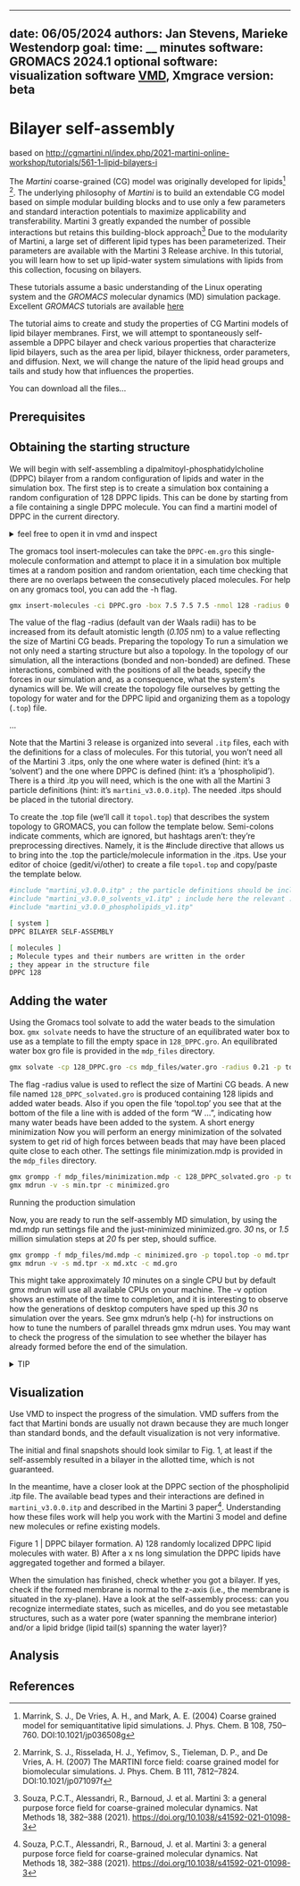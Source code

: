 
---
date: 06/05/2024
authors: Jan Stevens, Marieke Westendorp
goal:
time: __ minutes
software: GROMACS 2024.1
optional software: visualization software [VMD](https://www.ks.uiuc.edu/Research/vmd), Xmgrace
version: beta
---

# Bilayer self-assembly

based on http://cgmartini.nl/index.php/2021-martini-online-workshop/tutorials/561-1-lipid-bilayers-i

The *Martini* coarse-grained (CG) model was originally developed for lipids[^1] [^2]. The
underlying philosophy of *Martini* is to build an extendable CG model based on simple modular
building blocks and to use only a few parameters and standard interaction potentials to maximize
applicability and transferability. Martini 3 greatly expanded the number of possible
interactions but retains this building-block approach[^3] Due to the modularity of Martini, a large set of different lipid types has been parameterized. Their parameters are available with the Martini 3 Release archive. In this tutorial, you will learn how to set up lipid-water system simulations with lipids from this collection, focusing on bilayers.

These tutorials assume a basic understanding of the Linux operating system and the *GROMACS* molecular dynamics (MD) simulation package. Excellent *GROMACS* tutorials are available [here](https://tutorials.gromacs.org/)

The tutorial aims to create and study the properties of CG Martini models of lipid bilayer membranes. First, we will attempt to spontaneously self-assemble a DPPC bilayer and check various properties that characterize lipid bilayers, such as the area per lipid, bilayer thickness, order parameters, and diffusion. Next, we will change the nature of the lipid head groups and tails and study how that influences the properties.

You can download all the files…

## Prerequisites



## Obtaining the starting structure

We will begin with self-assembling a dipalmitoyl-phosphatidylcholine (DPPC) bilayer from a random configuration of lipids and water in the simulation box. The first step is to create a simulation box containing a random configuration of 128 DPPC lipids. This can be done by starting from a file containing a single DPPC molecule. You can find a martini model of DPPC in the current directory.

<details>
<summary>feel free to open it in vmd and inspect</summary>

    ```sh
    Some code
    ```

</details>

The gromacs tool insert-molecules can take the `DPPC-em.gro` this single-molecule conformation and attempt to place it in a simulation box multiple times at a random position and random orientation, each time checking that there are no overlaps between the consecutively placed molecules. For help on any gromacs tool, you can add the -h flag.

```sh {execute}
gmx insert-molecules -ci DPPC.gro -box 7.5 7.5 7.5 -nmol 128 -radius 0.21 -try 500 -o 128_DPPC.gro
```
The value of the flag -radius (default van der Waals radii) has to be increased from its default atomistic length (*0.105* nm) to a value reflecting the size of Martini CG beads.
Preparing the topology
To run a simulation we not only need a starting structure but also a topology. In the topology of our simulation, all the interactions (bonded and non-bonded) are defined. These interactions, combined with the positions of all the beads, specify the forces in our simulation and, as a consequence, what the system's dynamics will be. We will create the topology file ourselves by getting the topology for water and for the DPPC lipid and organizing them as a topology (`.top`) file.

…

Note that the Martini 3 release is organized into several `.itp` files, each with the definitions for a class of molecules. For this tutorial, you won’t need all of the Martini 3 .itps, only the one where water is defined (hint: it’s a ‘solvent’) and the one where DPPC is defined (hint: it’s a ‘phospholipid’). There is a third .itp you will need, which is the one with all the Martini 3 particle definitions (hint: it’s `martini_v3.0.0.itp`). The needed .itps should be placed in the tutorial directory.

To create the .top file (we’ll call it `topol.top`) that describes the system topology to GROMACS, you can follow the template below. Semi-colons indicate comments, which are ignored, but hashtags aren’t: they’re preprocessing directives. Namely, it is the #include directive that allows us to bring into the .top the particle/molecule information in the .itps. Use your editor of choice (gedit/vi/other) to create a file `topol.top` and copy/paste the template below.

```sh
#include "martini_v3.0.0.itp" ; the particle definitions should be included first
#include "martini_v3.0.0_solvents_v1.itp" ; include here the relevant .itps defining the molecules to use
#include "martini_v3.0.0_phospholipids_v1.itp"

[ system ]
DPPC BILAYER SELF-ASSEMBLY

[ molecules ]
; Molecule types and their numbers are written in the order
; they appear in the structure file
DPPC 128
```
## Adding the water

Using the Gromacs tool solvate to add the water beads to the simulation box. `gmx solvate` needs to have the structure of an equilibrated water box to use as a template to fill the empty space in `128_DPPC.gro`. An equilibrated water box gro file is provided in the `mdp_files` directory.

```sh {execute}
gmx solvate -cp 128_DPPC.gro -cs mdp_files/water.gro -radius 0.21 -p topol.top -o 128_DPPC_solvated.gro
```

The flag -radius value is used to reflect the size of Martini CG beads. A new file named `128_DPPC_solvated.gro` is produced containing 128 lipids and added water beads.
Also if you open the file ‘topol.top’ you see that at the bottom of the file a line with is added of the form “W …”, indicating how many water beads have been added to the system.
A short energy minimization
Now you will perform an energy minimization of the solvated system to get rid of high forces between beads that may have been placed quite close to each other. The settings file minimization.mdp is provided in the `mdp_files` directory.

```sh {execute}
gmx grompp -f mdp_files/minimization.mdp -c 128_DPPC_solvated.gro -p topol.top -o min.tpr
gmx mdrun -v -s min.tpr -c minimized.gro
```
Running the production simulation

Now, you are ready to run the self-assembly MD simulation, by using the md.mdp run settings file and the just-minimized minimized.gro. *30* ns, or *1.5* million simulation steps at *20* fs per step, should suffice.

```sh {execute}
gmx grompp -f mdp_files/md.mdp -c minimized.gro -p topol.top -o md.tpr
gmx mdrun -v -s md.tpr -x md.xtc -c md.gro
```

This might take approximately *10* minutes on a single CPU but by default gmx mdrun will use all available CPUs on your machine. The -v option shows an estimate of the time to completion, and it is interesting to observe how the generations of desktop computers have sped up this *30* ns simulation over the years. See gmx mdrun’s help (-h) for instructions on how to tune the numbers of parallel threads gmx mdrun uses. You may want to check the progress of the simulation to see whether the bilayer has already formed before the end of the simulation.

<details>
<summary> TIP </summary>

To properly sample in an isothermal-isobaric ensemble, you should at this point switch to the Parrinello-Rahman barostat (12 ps is a typical tau-p value to use with it). The Parrinello-Rahman barostat is less robust than the Berendsen one, and may diverge (crash) if the system is far from equilibrium. As such, is usually used only on production runs, whereas Berendsen is used in preparation ones.

Because of potentially poor heat transfer across the membrane-water interface, it is recommended that the solvent and the membrane groups of particles each be coupled to their own thermostat, to prevent unequal heat accumulation. You can set that in your .mdp using the tc-grps option.

Buildup in numerical precision error may cause the system to gain overall momentum. This is undesirable because such translation will be interpreted as temperature by the thermostat, and result in an excessively cooled system. Such center-of-mass motion (COMM) is corrected using comm-mode = linear. When membranes are involved, it is also possible (even in the absence of precision errors, or when controlling for COMM) that the membrane phase gains momentum relative to the water phase. In this case, the COMM should be corrected for each phase separately, using the comm-grps option. In some applications, it may be needed to further correct for the COMM of each leaflet separately.

</details>


## Visualization

Use VMD to inspect the progress of the simulation. VMD suffers from the fact that Martini bonds are usually not drawn because they are much longer than standard bonds, and the default visualization is not very informative.

The initial and final snapshots should look similar to Fig. 1, at least if the self-assembly resulted in a bilayer in the allotted time, which is not guaranteed.

In the meantime, have a closer look at the DPPC section of the phospholipid .itp file. The
available bead types and their interactions are defined in `martini_v3.0.0.itp` and described in
the Martini 3 paper[^3]. Understanding how these files work will help you work with the Martini 3 model and define new molecules or refine existing models.




Figure 1 | DPPC bilayer formation. A) 128 randomly localized DPPC lipid molecules with water. B) After a x ns long simulation the DPPC lipids have aggregated together and formed a bilayer.


When the simulation has finished, check whether you got a bilayer. If yes, check if the formed membrane is normal to the z-axis (i.e., the membrane is situated in the xy-plane). Have a look at the self-assembly process: can you recognize intermediate states, such as micelles, and do you see metastable structures, such as a water pore (water spanning the membrane interior) and/or a lipid bridge (lipid tail(s) spanning the water layer)?

## Analysis

## References
[^1]: Marrink, S. J., De Vries, A. H., and Mark, A. E. (2004) Coarse grained model for semiquantitative lipid simulations. J. Phys. Chem. B 108, 750–760. DOI:10.1021/jp036508g
[^2]: Marrink, S. J., Risselada, H. J., Yefimov, S., Tieleman, D. P., and De Vries, A. H. (2007) The MARTINI force field: coarse grained model for biomolecular simulations. J. Phys. Chem. B 111, 7812–7824. DOI:10.1021/jp071097f
[^3]: Souza, P.C.T., Alessandri, R., Barnoud, J. et al. Martini 3: a general purpose force field for coarse-grained molecular dynamics. Nat Methods 18, 382–388 (2021). https://doi.org/10.1038/s41592-021-01098-3
